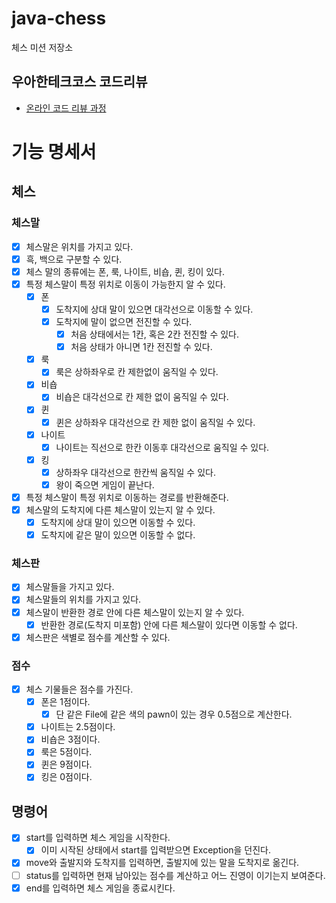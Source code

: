 # java-chess

체스 미션 저장소

## 우아한테크코스 코드리뷰

- [온라인 코드 리뷰 과정](https://github.com/woowacourse/woowacourse-docs/blob/master/maincourse/README.md)

# 기능 명세서

## 체스

### 체스말

- [x] 체스말은 위치를 가지고 있다.
- [x] 흑, 백으로 구분할 수 있다.
- [x] 체스 말의 종류에는 폰, 룩, 나이트, 비숍, 퀸, 킹이 있다.
- [x] 특정 체스말이 특정 위치로 이동이 가능한지 알 수 있다.
    - [x] 폰
        - [x] 도착지에 상대 말이 있으면 대각선으로 이동할 수 있다.
        - [x] 도착지에 말이 없으면 전진할 수 있다.
            - [x] 처음 상태에서는 1칸, 혹은 2칸 전진할 수 있다.
            - [x] 처음 상태가 아니면 1칸 전진할 수 있다.
    - [x] 룩
        - [x] 룩은 상하좌우로 칸 제한없이 움직일 수 있다.
    - [x] 비숍
        - [x] 비숍은 대각선으로 칸 제한 없이 움직일 수 있다.
    - [x] 퀸
        - [x] 퀸은 상하좌우 대각선으로 칸 제한 없이 움직일 수 있다.
    - [x] 나이트
        - [x] 나이트는 직선으로 한칸 이동후 대각선으로 움직일 수 있다.
    - [x] 킹
        - [x] 상하좌우 대각선으로 한칸씩 움직일 수 있다.
        - [x] 왕이 죽으면 게임이 끝난다.
- [x] 특정 체스말이 특정 위치로 이동하는 경로를 반환해준다.
- [x] 체스말의 도착지에 다른 체스말이 있는지 알 수 있다.
    - [x] 도착지에 상대 말이 있으면 이동할 수 있다.
    - [x] 도착지에 같은 말이 있으면 이동할 수 없다.

### 체스판

- [x] 체스말들을 가지고 있다.
- [x] 체스말들의 위치를 가지고 있다.
- [x] 체스말이 반환한 경로 안에 다른 체스말이 있는지 알 수 있다.
    - [x] 반환한 경로(도착지 미포함) 안에 다른 체스말이 있다면 이동할 수 없다.
- [x] 체스판은 색별로 점수를 계산할 수 있다.

### 점수

- [x] 체스 기물들은 점수를 가진다.
    - [x] 폰은 1점이다.
        - [x] 단 같은 File에 같은 색의 pawn이 있는 경우 0.5점으로 계산한다.
    - [x] 나이트는 2.5점이다.
    - [x] 비숍은 3점이다.
    - [x] 룩은 5점이다.
    - [x] 퀸은 9점이다.
    - [x] 킹은 0점이다.

## 명령어

- [x] start를 입력하면 체스 게임을 시작한다.
    - [x] 이미 시작된 상태에서 start를 입력받으면 Exception을 던진다.
- [x] move와 출발지와 도착지를 입력하면, 출발지에 있는 말을 도착지로 옮긴다.
- [ ] status를 입력하면 현재 남아있는 점수를 계산하고 어느 진영이 이기는지 보여준다.
- [x] end를 입력하면 체스 게임을 종료시킨다.
